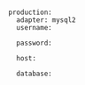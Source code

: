<!-- layout:code post: sinatra-stacks_active-record -->

```

production:
  adapter: mysql2
  username: 

  password: 

  host: 

  database: 


```
